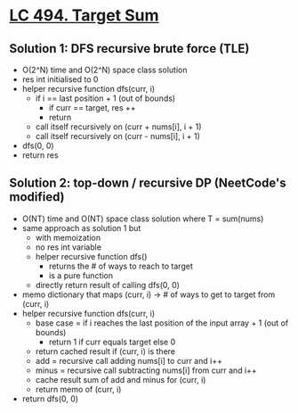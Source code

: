 # [LC 494. Target Sum](https://leetcode.com/problems/target-sum/)

## Solution 1: DFS recursive brute force (TLE)

- O(2^N) time and O(2^N) space class solution
- res int initialised to 0
- helper recursive function dfs(curr, i)
  - if i == last position + 1 (out of bounds)
    - if curr == target, res ++
    - return
  - call itself recursively on (curr + nums\[i], i + 1)
  - call itself recursively on (curr - nums\[i], i + 1)
- dfs(0, 0)
- return res

## Solution 2: top-down / recursive DP (NeetCode's modified)

- O(NT) time and O(NT) space class solution where T = sum(nums)
- same approach as solution 1 but
  - with memoization
  - no res int variable
  - helper recursive function dfs()
    - returns the # of ways to reach to target
    - is a pure function
  - directly return result of calling dfs(0, 0)
- memo dictionary that maps (curr, i) -> # of ways to get to target from (curr, i)
- helper recursive function dfs(curr, i)
  - base case = if i reaches the last position of the input array + 1 (out of bounds)
    - return 1 if curr equals target else 0
  - return cached result if (curr, i) is there
  - add = recursive call adding nums\[i] to curr and i++
  - minus = recursive call subtracting nums\[i] from curr and i++
  - cache result sum of add and minus for (curr, i)
  - return memo of (curr, i)
- return dfs(0, 0)
